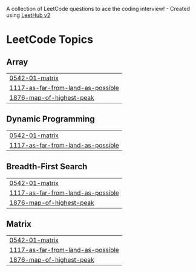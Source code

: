 A collection of LeetCode questions to ace the coding interview! - Created using [LeetHub v2](https://github.com/arunbhardwaj/LeetHub-2.0)
<!---LeetCode Topics Start-->
# LeetCode Topics
## Array
|  |
| ------- |
| [0542-01-matrix](https://github.com/FiranmitM/DSA_Projects-/tree/master/0542-01-matrix) |
| [1117-as-far-from-land-as-possible](https://github.com/FiranmitM/DSA_Projects-/tree/master/1117-as-far-from-land-as-possible) |
| [1876-map-of-highest-peak](https://github.com/FiranmitM/DSA_Projects-/tree/master/1876-map-of-highest-peak) |
## Dynamic Programming
|  |
| ------- |
| [0542-01-matrix](https://github.com/FiranmitM/DSA_Projects-/tree/master/0542-01-matrix) |
| [1117-as-far-from-land-as-possible](https://github.com/FiranmitM/DSA_Projects-/tree/master/1117-as-far-from-land-as-possible) |
## Breadth-First Search
|  |
| ------- |
| [0542-01-matrix](https://github.com/FiranmitM/DSA_Projects-/tree/master/0542-01-matrix) |
| [1117-as-far-from-land-as-possible](https://github.com/FiranmitM/DSA_Projects-/tree/master/1117-as-far-from-land-as-possible) |
| [1876-map-of-highest-peak](https://github.com/FiranmitM/DSA_Projects-/tree/master/1876-map-of-highest-peak) |
## Matrix
|  |
| ------- |
| [0542-01-matrix](https://github.com/FiranmitM/DSA_Projects-/tree/master/0542-01-matrix) |
| [1117-as-far-from-land-as-possible](https://github.com/FiranmitM/DSA_Projects-/tree/master/1117-as-far-from-land-as-possible) |
| [1876-map-of-highest-peak](https://github.com/FiranmitM/DSA_Projects-/tree/master/1876-map-of-highest-peak) |
<!---LeetCode Topics End-->